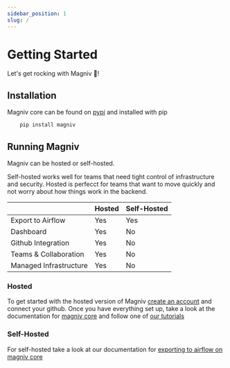 ```yaml
---
sidebar_position: 1
slug: /
---
```


# Getting Started

Let's get rocking with Magniv 🚀!

## Installation
Magniv core can be found on [pypi](https://pypi.org/project/magniv/) and installed with pip
```bash
    pip install magniv
```

## Running Magniv
Magniv can be hosted or self-hosted.

Self-hosted works well for teams that need tight control of infrastructure and security.
Hosted is perfecct for teams that want to move quickly and not worry about how things work in the backend.


||Hosted|Self-Hosted|
|-|------|-----------|
|Export to Airflow|Yes|Yes|
|Dashboard|Yes|No|
|Github Integration|Yes|No|
|Teams & Collaboration|Yes|No|
|Managed Infrastructure|Yes|No|

### Hosted

To get started with the hosted version of Magniv [create an account](dashboard.magniv.app) and connect your github.
Once you have everything set up, take a look at the documentation for [magniv core](../documentation) and follow one of [our tutorials](../tutorials)
### Self-Hosted

For self-hosted take a look at our documentation for [exporting to airflow on magniv core](../documentation/exporting)
